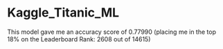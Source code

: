 # Kaggle_Titanic_ML
This model gave me an accuracy score of 0.77990 (placing me in the top 18% on the Leaderboard Rank: 2608 out of 14615)
